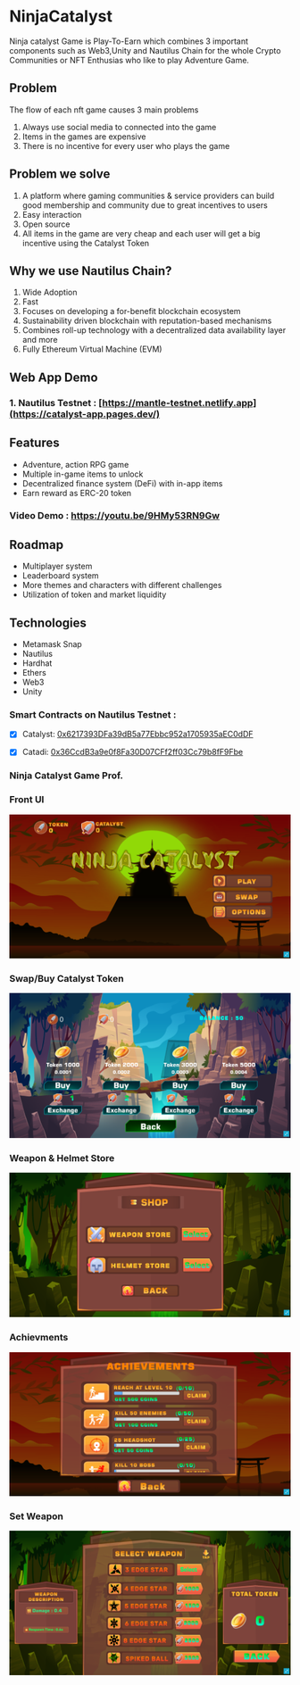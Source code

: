 # NinjaCatalyst
Ninja catalyst Game is Play-To-Earn which combines 3 important components such as Web3,Unity and Nautilus Chain for the whole Crypto Communities or NFT Enthusias who like to play Adventure Game.

## Problem
The  flow of each nft game causes 3 main problems
1. Always use social media to connected into the game
2. Items in the games are expensive
3. There is no incentive for every user who plays the game

## Problem we solve
1. A platform where gaming communities & service providers can build good membership and community due to great incentives to users
2. Easy interaction
3. Open source
4. All items in the game are very cheap and each user will get a big incentive using the Catalyst Token

## Why we use Nautilus Chain?
1. Wide Adoption
2. Fast
3. Focuses on developing a for-benefit blockchain ecosystem
4. Sustainability driven blockchain with reputation-based mechanisms
5. Combines roll-up technology with a decentralized data availability layer and more
6. Fully Ethereum Virtual Machine (EVM)

## Web App Demo
### 1. Nautilus Testnet : [https://mantle-testnet.netlify.app](https://catalyst-app.pages.dev/)

## Features
* Adventure, action RPG game
* Multiple in-game items to unlock
* Decentralized finance system (DeFi) with in-app items
* Earn reward as ERC-20 token

### Video Demo : https://youtu.be/9HMy53RN9Gw

## Roadmap
- Multiplayer system
- Leaderboard system
- More themes and characters with different challenges
- Utilization of token and market liquidity

## Technologies
- Metamask Snap
- Nautilus
- Hardhat
- Ethers
- Web3
- Unity


### Smart Contracts on Nautilus Testnet : 
- [x] Catalyst: [0x6217393DFa39dB5a77Ebbc952a1705935aEC0dDF](https://triton.nautscan.com/triton/search/0x36CcdB3a9e0f8Fa30D07CFf2ff03Cc79b8fF9Fbe)
- [x] Catadi:  [0x36CcdB3a9e0f8Fa30D07CFf2ff03Cc79b8fF9Fbe](https://triton.nautscan.com/triton/search/0x36CcdB3a9e0f8Fa30D07CFf2ff03Cc79b8fF9Fbe)


### Ninja Catalyst Game Prof.
### Front UI
<p align ="center">
<img src=./Prof/p1.png">
</p>

### Swap/Buy Catalyst Token
<p align ="center">
<img src="./Prof/p2.png">
</p>

### Weapon & Helmet Store
<p align ="center">
<img src="./Prof/p3.png">
</p>

### Achievments
<p align ="center">
<img src="./Prof/p4.png">
</p>

### Set Weapon
<p align ="center">
<img src="./Prof/p5.png">
</p>










